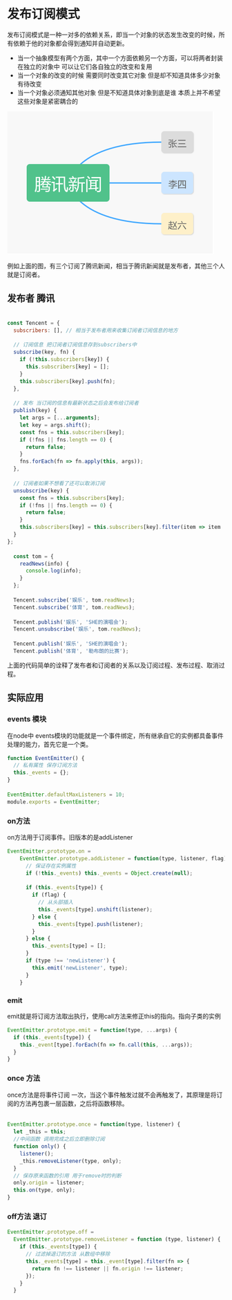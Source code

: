 # 发布订阅模式

发布订阅模式是一种一对多的依赖关系，即当一个对象的状态发生改变的时候，所有依赖于他的对象都会得到通知并自动更新。

* 当一个抽象模型有两个方面，其中一个方面依赖另一个方面，可以将两者封装在独立的对象中 可以让它们各自独立的改变和复用
* 当一个对象的改变的时候 需要同时改变其它对象 但是却不知道具体多少对象有待改变
* 当一个对象必须通知其他对象 但是不知道具体对象到底是谁 本质上并不希望这些对象是紧密耦合的

![border](https://raw.githubusercontent.com/facebook201/sy-fontend-system/master/img/subscribe.png)

例如上面的图，有三个订阅了腾讯新闻，相当于腾讯新闻就是发布者，其他三个人就是订阅者。

## 发布者 腾讯

```javascript

const Tencent = {
  subscribers: [], // 相当于发布者用来收集订阅者订阅信息的地方 

  // 订阅信息 把订阅者订阅信息存到subscribers中
  subscribe(key, fn) {
    if (!this.subscribers[key]) {
      this.subscribers[key] = [];
    }
    this.subscribers[key].push(fn);
  },

  // 发布 当订阅的信息有最新状态之后会发布给订阅者
  publish(key) {
    let args = [...arguments];
    let key = args.shift();
    const fns = this.subscribers[key];
    if (!fns || fns.length == 0) {
      return false;
    }
    fns.forEach(fn => fn.apply(this, args));
  },

  // 订阅者如果不想看了还可以取消订阅
  unsubscribe(key) {
    const fns = this.subscribers[key];
    if (!fns || fns.length == 0) {
      return false;
    }
    this.subscribers[key] = this.subscribers[key].filter(item => item !== fn);
  }
};

  const tom = {
    readNews(info) {
      console.log(info);
    }
  };

  Tencent.subscribe('娱乐', tom.readNews);
  Tencent.subscribe('体育', tom.readNews);

  Tencent.publish('娱乐', 'SHE的演唱会');
  Tencent.unsubscribe('娱乐', tom.readNews);

  Tencent.publish('娱乐', 'SHE的演唱会');
  Tencent.publish('体育', '勒布朗的比赛');
```
上面的代码简单的诠释了发布者和订阅者的关系以及订阅过程、发布过程、取消过程。

## 实际应用

### events 模块
在node中 events模块的功能就是一个事件绑定，所有继承自它的实例都具备事件处理的能力，首先它是一个类。
```javascript
function EventEmitter() {
  // 私有属性 保存订阅方法
  this._events = {};
}

EventEmitter.defaultMaxListeners = 10;
module.exports = EventEmitter;
```

### on方法
on方法用于订阅事件。旧版本的是addListener
```javascript
EventEmitter.prototype.on =
    EventEmitter.prototype.addListener = function(type, listener, flag) {
      // 保证存在实例属性
      if (!this._events) this._events = Object.create(null);

      if (this._events[type]) {
        if (flag) {
          // 从头部插入
          this._events[type].unshift(listener);
        } else {
          this._events[type].push(listener);
        }
      } else {
        this._events[type] = [];
      }
      if (type !== 'newListener') {
        this.emit('newListener', type);
      }
    }
```

### emit
emit就是将订阅方法取出执行，使用call方法来修正this的指向。指向子类的实例
```javascript
EventEmitter.prototype.emit = function(type, ...args) {
  if (this._events[type]) {
    this._event[type].forEach(fn => fn.call(this, ...args));
  }
}
```
### once 方法
once方法是将事件订阅 一次，当这个事件触发过就不会再触发了，其原理是将订阅的方法再包裹一层函数，之后将函数移除。
```javascript

EventEmitter.prototype.once = function(type, listener) {
  let _this = this;
  //中间函数 调用完成之后立即删除订阅
  function only() {
    listener();
    _this.removeListener(type, only);
  }
  // 保存原来函数的引用 用于remove时的判断
  only.origin = listener;
  this.on(type, only);
}
```
 
### off方法 退订
```javascript
EventEmitter.prototype.off = 
  EventEmitter.prototype.removeListener = function (type, listener) {
    if (this._events[type]) {
      // 过滤掉退订的方法 从数组中移除
      this._events[type] = this._event[type].filter(fn => {
        return fn !== listener || fn.origin !== listener;
      });
    }
  }
```